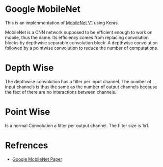 # Google MobileNet
This is an implenmentation of [MobileNet V1](https://arxiv.org/pdf/1704.04861.pdf) using Keras.

MobileNet is a CNN network supposed to be efficient enough to work on mobile, thus the name. Its efficiency comes from replacing convolution blocks by depthwise separable convolution block: A depthwise convolution followed by a pointwise convolution to reduce the number of computations.

# Depth Wise
The depthwise convolution has a filter per input channel.
The number of input channels is thus the same as the number of output channels because the fact of there are no interactions between channels.
# Point Wise
Is a normal Convolution a filter per output channel.
The filter size is 1x1.
# Refrences
* [Google MobileNet Paper](https://arxiv.org/pdf/1704.04861.pdf)
